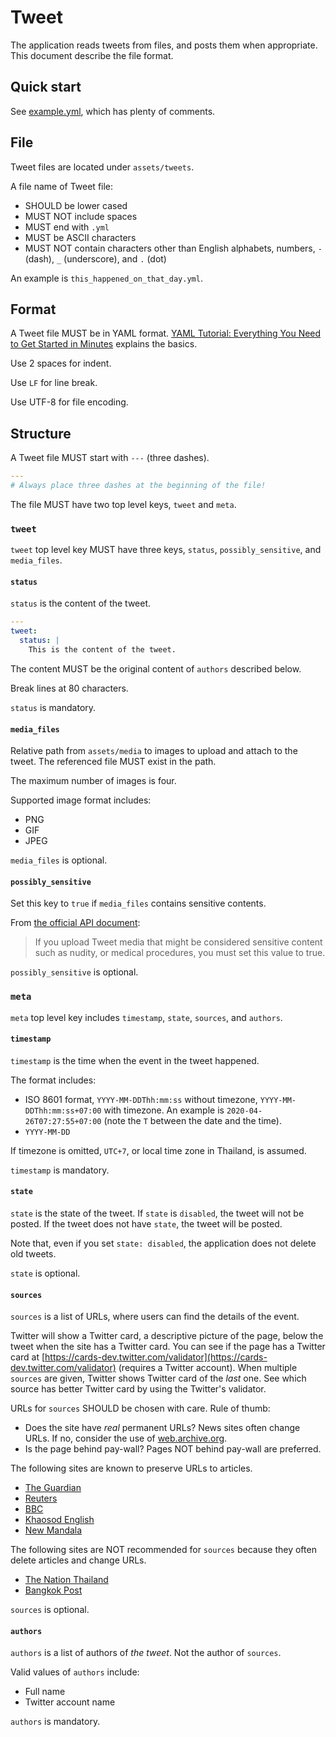 # Tweet

The application reads tweets from files, and posts them when appropriate. This
document describe the file format.

<!-- toc -->

## Quick start

See [example.yml](../assets/tweets/example.yml), which has plenty of comments.

## File

Tweet files are located under `assets/tweets`.

A file name of Tweet file:

- SHOULD be lower cased
- MUST NOT include spaces
- MUST end with `.yml`
- MUST be ASCII characters
- MUST NOT contain characters other than English alphabets, numbers, `-`
  (dash), `_` (underscore), and `.` (dot)

An example is `this_happened_on_that_day.yml`.

## Format

A Tweet file MUST be in YAML format. [YAML Tutorial: Everything You Need to
Get Started in Minutes](https://rollout.io/blog/yaml-tutorial-everything-you-need-get-started/)
explains the basics.

Use 2 spaces for indent.

Use `LF` for line break.

Use UTF-8 for file encoding.

## Structure

A Tweet file MUST start with `---` (three dashes).

```yaml
---
# Always place three dashes at the beginning of the file!
```

The file MUST have two top level keys, `tweet` and `meta`.

### `tweet`

`tweet` top level key MUST have three keys, `status`, `possibly_sensitive`,
and `media_files`.

#### `status`

`status` is the content of the tweet.

```yaml
---
tweet:
  status: |
    This is the content of the tweet.
```

The content MUST be the original content of `authors` described below.

Break lines at 80 characters.

`status` is mandatory.

#### `media_files`

Relative path from `assets/media` to images to upload and attach to the tweet.
The referenced file MUST exist in the path.

The maximum number of images is four.

Supported image format includes:

- PNG
- GIF
- JPEG

`media_files` is optional.

#### `possibly_sensitive`

Set this key to `true` if `media_files` contains sensitive contents.

From [the official API document](https://developer.twitter.com/en/docs/tweets/post-and-engage/api-reference/post-statuses-update):

> If you upload Tweet media that might be considered sensitive content such as
> nudity, or medical procedures, you must set this value to true.

`possibly_sensitive` is optional.

### `meta`

`meta` top level key includes `timestamp`, `state`, `sources`, and `authors`.

#### `timestamp`

`timestamp` is the time when the event in the tweet happened.

The format includes:

- ISO 8601 format, `YYYY-MM-DDThh:mm:ss` without timezone,
  `YYYY-MM-DDThh:mm:ss+07:00` with timezone. An example is
  `2020-04-26T07:27:55+07:00` (note the `T` between the date and the time).
- `YYYY-MM-DD`

If timezone is omitted, `UTC+7`, or local time zone in Thailand,  is assumed.

`timestamp` is mandatory.

#### `state`

`state` is the state of the tweet. If `state` is `disabled`, the tweet will
not be posted. If the tweet does not have `state`, the tweet will be posted.

Note that, even if you set `state: disabled`, the application does not delete
old tweets.

`state` is optional.

#### `sources`

`sources` is a list of URLs, where users can find the details of the event.

Twitter will show a Twitter card, a descriptive picture of the page, below the
tweet when the site has a Twitter card. You can see if the page has a Twitter
card at [https://cards-dev.twitter.com/validator](https://cards-dev.twitter.com/validator)
(requires a Twitter account). When multiple `sources` are given, Twitter shows
Twitter card of the _last_ one. See which source has better Twitter card by
using the Twitter's validator.

URLs for `sources` SHOULD be chosen with care. Rule of thumb:

- Does the site have _real_ permanent URLs? News sites often change URLs. If
  no, consider the use of [web.archive.org](http://web.archive.org/).
- Is the page behind pay-wall? Pages NOT behind pay-wall are preferred.

The following sites are known to preserve URLs to articles.

- [The Guardian](https://www.theguardian.com/)
- [Reuters](https://www.reuters.com/)
- [BBC](https://www.bbc.com/)
- [Khaosod English](https://www.khaosodenglish.com/)
- [New Mandala](https://www.newmandala.org/)

The following sites are NOT recommended for `sources` because they often
delete articles and change URLs.

- [The Nation Thailand](https://www.nationthailand.com/)
- [Bangkok Post](https://www.bangkokpost.com/)

`sources` is optional.

#### `authors`

`authors` is a list of authors of _the tweet_. Not the author of `sources`.

Valid values of `authors` include:

- Full name
- Twitter account name

`authors` is mandatory.

